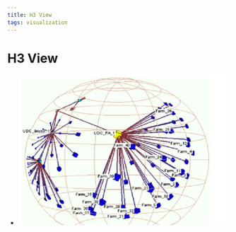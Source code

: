 ```yaml
---
title: H3 View
tags: visualization
---
```


# H3 View
- ![im](assets/Pasted%20Image%2020220506155853.png)








































































